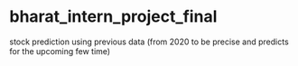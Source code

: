 # bharat_intern_project_final
stock prediction using previous data (from 2020 to be precise and predicts for the upcoming few time)
